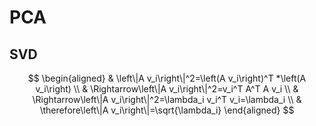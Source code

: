 # PCA

## SVD

$$
\begin{aligned}
& \left\|A v_i\right\|^2=\left(A v_i\right)^T *\left(A v_i\right) \\
& \Rightarrow\left\|A v_i\right\|^2=v_i^T A^T A v_i \\
& \Rightarrow\left\|A v_i\right\|^2=\lambda_i v_i^T v_i=\lambda_i \\
& \therefore\left\|A v_i\right\|=\sqrt{\lambda_i}
\end{aligned}
$$

